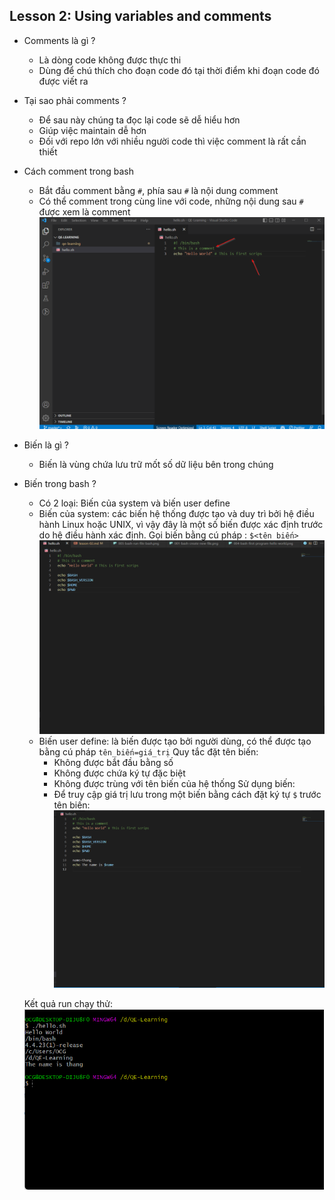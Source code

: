 ## Lesson 2: Using variables and comments
- Comments là gì ?
    - Là dòng code không được thực thi
    - Dùng để chú thích cho đoạn code đó tại thời điểm khi đoạn code đó được viết ra
- Tại sao phải comments ?
    - Để sau này chúng ta đọc lại code sẽ dễ hiểu hơn
    - Giúp việc maintain dễ hơn
    - Đối với repo lớn với nhiều người code thì việc comment là rất cần thiết
- Cách comment trong bash
  - Bắt đầu comment bằng `#`, phía sau `#` là nội dung comment 
  - Có thể comment trong cùng line với code, những nội dung sau `#` được xem là comment
  ![this is comment](image/006-bash-comments-code.png)

- Biến là gì ?
    - Biến là vùng chứa lưu trữ mốt số dữ liệu bên trong chúng
- Biến trong bash ?
    - Có 2 loại: Biến của system và biến user define
    - Biến của system: các biến hệ thống được tạo và duy trì bởi hệ điều hành Linux hoặc UNIX, vì vậy đây là một số biến được xác định trước do hệ điều hành xác định.
    Gọi biến bằng cú pháp : `$<tên biến>`
    ![example system variable](image/007-bash-system-variable.png)
    - Biến user define: là biến được tạo bởi người dùng, có thể được tạo bằng cú pháp `tên_biến=giá_trị`
    Quy tắc đặt tên biến:
        - Không được bắt đầu bằng số
        - Không được chứa ký tự đặc biệt
        - Không được trùng với tên biến của hệ thống
    Sử dụng biến: 
        - Để truy cập giá trị lưu trong một biến bằng cách đặt ký tự `$` trước tên biến:
    ![example user define variable](image/008-bash-user-define-variable.png)

    Kết quả run chạy thử: 
    ![result run](image/009-bash-result-run.png)